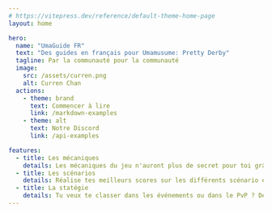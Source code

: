 ```yaml
---
# https://vitepress.dev/reference/default-theme-home-page
layout: home

hero:
  name: "UmaGuide FR"
  text: "Des guides en français pour Umamusume: Pretty Derby"
  tagline: Par la communauté pour la communauté
  image: 
    src: /assets/curren.png
    alt: Curren Chan
  actions:
    - theme: brand
      text: Commencer à lire
      link: /markdown-examples
    - theme: alt
      text: Notre Discord
      link: /api-examples

features:
  - title: Les mécaniques
    details: Les mécaniques du jeu n'auront plus de secret pour toi grâce à ces explications
  - title: Les scénarios
    details: Réalise tes meilleurs scores sur les différents scénario en suivant ces conseils
  - title: La statégie
    details: Tu veux te classer dans les événements ou dans le PvP ? Deviens un véritable statège 
---
```


